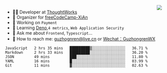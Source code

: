 <img align="right" src="https://github-readme-stats.vercel.app/api?username=guzhongren&show_icons=true&icon_color=805AD5&text_color=000&bg_color=ffffff&hide_title=true" />

- 👨‍💻  Developer at [ThoughtWorks](https://thoughtworks.com)
- 🏢 Organizer for [freeCodeCamp-XiAn](https://github.com/orgs/freeCodeCamp-XiAn)
- 🔭 Working on `Payment`
- 🌱 Learning [Deno](https://deno.land/),`4 metrics`,  `Web Application Security`
- 💬 Ask me about `Frontend`, `Typescript`...
- 🔎 How to reach me: [guzhognren@live.cn](guzhognren@live.cn) or [Wechat：GuzhongrenWX]()

<!--START_SECTION:waka-->
```text
JavaScript   2 hrs 35 mins   █████████▒░░░░░░░░░░░░░░░   36.71 % 
Markdown     2 hrs 33 mins   █████████░░░░░░░░░░░░░░░░   36.20 % 
JSON         49 mins         ███░░░░░░░░░░░░░░░░░░░░░░   11.80 % 
YAML         16 mins         █░░░░░░░░░░░░░░░░░░░░░░░░   03.99 % 
Git          11 mins         ▓░░░░░░░░░░░░░░░░░░░░░░░░   02.63 % 
```
<!--END_SECTION:waka-->

